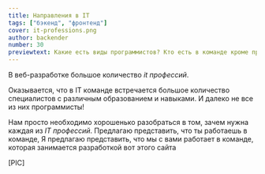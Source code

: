 ```yaml
---
title: Направления в IT
tags: ["бэкенд", "фронтенд"]
cover: it-professions.png
author: backender
number: 30
previewtext: Какие есть виды программистов? Кто есть в команде кроме прогармистов? В этой статье мы подробно разберем структуру IT команды
---
```


В веб-разработке большое количество *it профессий*.

Оказывается, что в IT команде встречается большое количество специалистов с различным образованием и навыками.
И далеко не все из них программисты!

Нам просто необходимо хорошенько разобраться в том, зачем нужна каждая из *IT профессий*.
Предлагаю представить, что ты работаешь в команде,
Я предлагаю представить, что мы с вами работает в команде, которая занимается разработкой вот этого сайта

[PIC]



